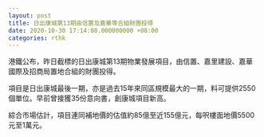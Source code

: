 ```yaml
---
layout: post
title: 日出康城第13期由信置及嘉華等合組財團投得
date: 2020-10-30 17:14:08.000000000 +08:00
categories: rthk
---
```


港鐵公布，昨日截標的日出康城第13期物業發展項目，由信置、嘉里建設、嘉華國際及招商局置地合組的財團投得。

項目是日出康城最後一期，亦是過去15年來同區規模最大的一期，料可提供2550個單位。早前曾接獲35份意向書，創康城項目新高。

綜合市場估計，項目連同補地價的估值約85億至近155億元，每呎樓面地價5500元至1萬元。

